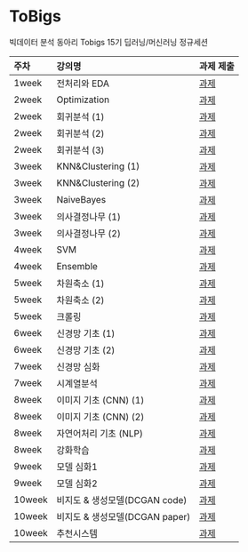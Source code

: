 # ToBigs
빅데이터 분석 동아리 Tobigs 15기 딥러닝/머신러닝 정규세션

| 주차 | 강의명 | 과제 제출 |
| :--- | :--- | :--- |
| 1week | 전처리와 EDA | [과제](https://github.com/JangAyeon/ToBigs/blob/master/%EC%A0%95%EA%B7%9C%EC%84%B8%EC%85%98_Hw/%5B1%5DEDA.ipynb) |
| 2week | Optimization |[과제](https://github.com/JangAyeon/ToBigs/blob/master/%EC%A0%95%EA%B7%9C%EC%84%B8%EC%85%98_Hw/%5B2%5DOptimization.ipynb) |
| 2week | 회귀분석 \(1\) | [과제](https://github.com/JangAyeon/ToBigs/blob/master/%EC%A0%95%EA%B7%9C%EC%84%B8%EC%85%98_Hw/%5B2%5DRegression_1.ipynb) |
| 2week | 회귀분석 \(2\) |  [과제](https://github.com/JangAyeon/ToBigs/blob/master/%EC%A0%95%EA%B7%9C%EC%84%B8%EC%85%98_Hw/%5B2%5DRegression_2.ipynb) |
| 2week | 회귀분석 \(3\) | [과제](https://github.com/JangAyeon/ToBigs/blob/master/%EC%A0%95%EA%B7%9C%EC%84%B8%EC%85%98_Hw/%5B2%5DRegression_3.ipynb) |
| 3week | KNN&Clustering \(1\) |  [과제](https://github.com/JangAyeon/ToBigs/blob/master/%EC%A0%95%EA%B7%9C%EC%84%B8%EC%85%98_Hw/%5B3%5DKNN.ipynb) |
| 3week | KNN&Clustering \(2\)|  [과제](https://github.com/JangAyeon/ToBigs/blob/master/%EC%A0%95%EA%B7%9C%EC%84%B8%EC%85%98_Hw/%5B3%5DClustering.ipynb) |
| 3week | NaiveBayes | [과제](https://github.com/JangAyeon/ToBigs/blob/master/%EC%A0%95%EA%B7%9C%EC%84%B8%EC%85%98_Hw/%5B3%5DNaiveBayes.ipynb) |
| 3week | 의사결정나무 \(1\) |  [과제](https://github.com/JangAyeon/ToBigs/blob/master/%EC%A0%95%EA%B7%9C%EC%84%B8%EC%85%98_Hw/%5B3%5DDT_1.ipynb) |
| 3week | 의사결정나무 \(2\) |  [과제](https://github.com/JangAyeon/ToBigs/blob/master/%EC%A0%95%EA%B7%9C%EC%84%B8%EC%85%98_Hw/%5B3%5DDT_2.ipynb) | 
| 4week | SVM |  [과제](https://github.com/JangAyeon/ToBigs/blob/master/%EC%A0%95%EA%B7%9C%EC%84%B8%EC%85%98_Hw/%5B4%5DSVM.ipynb) |
| 4week | Ensemble | [과제](https://github.com/JangAyeon/ToBigs/blob/master/%EC%A0%95%EA%B7%9C%EC%84%B8%EC%85%98_Hw/%5B4%5DEnsemble.ipynb) |
| 5week | 차원축소 \(1\) | [과제](https://github.com/JangAyeon/ToBigs/blob/master/%EC%A0%95%EA%B7%9C%EC%84%B8%EC%85%98_Hw/%5B5%5DPCA_1.ipynb) |
| 5week | 차원축소 \(2\)| [과제](https://github.com/JangAyeon/ToBigs/blob/master/%EC%A0%95%EA%B7%9C%EC%84%B8%EC%85%98_Hw/%5B5%5DPCA_2.ipynb) |
| 5week | 크롤링 | [과제](https://github.com/JangAyeon/ToBigs/blob/master/%EC%A0%95%EA%B7%9C%EC%84%B8%EC%85%98_Hw/%5B5%5DCrawling.ipynb)  |
| 6week | 신경망 기초 \(1\) |  [과제](https://github.com/JangAyeon/ToBigs/blob/master/%EC%A0%95%EA%B7%9C%EC%84%B8%EC%85%98_Hw/%5B6%5DNeuralNetworkBasic_1.pdf) |
| 6week | 신경망 기초 \(2\) |  [과제](https://github.com/JangAyeon/ToBigs/blob/master/%EC%A0%95%EA%B7%9C%EC%84%B8%EC%85%98_Hw/%5B6%5DNeuralNetworkBasic_2.ipynb) |
| 7week | 신경망 심화 |  [과제](https://github.com/JangAyeon/ToBigs/blob/master/%EC%A0%95%EA%B7%9C%EC%84%B8%EC%85%98_Hw/%5B7%5DNeuralNetworkAdvanced.ipynb) |
| 7week | 시계열분석| [과제](https://github.com/JangAyeon/ToBigs/blob/master/%EC%A0%95%EA%B7%9C%EC%84%B8%EC%85%98_Hw/%5B7%5D%EC%8B%9C%EA%B3%84%EC%97%B4.docx) |
| 8week | 이미지 기초 (CNN)  \(1\)  |  [과제](https://github.com/JangAyeon/ToBigs/blob/master/%EC%A0%95%EA%B7%9C%EC%84%B8%EC%85%98_Hw/%5B8%5DCNN_basic_1.ipynb) |
| 8week | 이미지 기초 (CNN)  \(2\)  |  [과제](https://github.com/JangAyeon/ToBigs/blob/master/%EC%A0%95%EA%B7%9C%EC%84%B8%EC%85%98_Hw/%5B8%5DCNN_basic_2.ipynb) |
| 8week | 자연어처리 기초 (NLP) |  [과제](https://github.com/JangAyeon/ToBigs/blob/master/%EC%A0%95%EA%B7%9C%EC%84%B8%EC%85%98_Hw/%5B8%5DNLP_basic.ipynb) | 
| 8week | 강화학습| [과제](https://hixsch-kixsch59.tistory.com/21) | 
| 9week | 모델 심화1 | [과제](https://github.com/JangAyeon/ToBigs/blob/master/%EC%A0%95%EA%B7%9C%EC%84%B8%EC%85%98_Hw/%5B9%5D%EB%AA%A8%EB%8D%B8%EC%8B%AC%ED%99%942.ipynb) | 
| 9week | 모델 심화2| [과제](https://hixsch-kixsch59.tistory.com/22?category=0)| 
| 10week | 비지도 & 생성모델(DCGAN code) |  [과제](https://github.com/JangAyeon/ToBigs/blob/master/%EC%A0%95%EA%B7%9C%EC%84%B8%EC%85%98_Hw/%5B10%5DUnsupervised_learning_generative_model.ipynb) |
| 10week | 비지도 & 생성모델(DCGAN paper) | [과제](https://github.com/JangAyeon/ToBigs/blob/master/%EC%A0%95%EA%B7%9C%EC%84%B8%EC%85%98_Hw/%5B10%5DUNSUPERVISED%20REPRESENTATION%20LEARNING%20WITH%20DEEP%20CONVOLUTIONAL%20GENERATIVE%20ADVERSARIAL%20NETWORKS%20%EB%A6%AC%EB%B7%B0.pdf) |
| 10week | 추천시스템| [과제](https://github.com/JangAyeon/ToBigs/blob/master/%EC%A0%95%EA%B7%9C%EC%84%B8%EC%85%98_Hw/%5B10%5DRecommendation_assignment.ipynb)|
